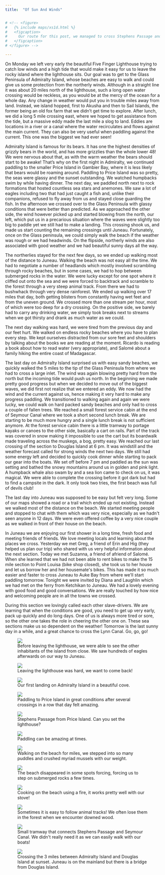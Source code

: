 ```yaml
---
title:  "Of Sun And Winds"


# <!-- <figure>
#   {% include maps/xs1d.html %}
#   <figcaption>
#     Our route for this post, we managed to cross Stephens Passage and walked north on the Seymour Canal. We finally crossed to Douglas Island and walked into Juneau.
#   </figcaption>
# </figure> -->

---
```


On Monday we left very early the beautiful Five Finger Lighthouse trying to catch low winds and a high tide that would make it easy for us to leave the rocky island where the lighthouse sits. Our goal was to get to the Glass Peninsula of Admiralty Island, whose beaches are easy to walk and could give us some protection from the northerly winds. Although in a straight line it was about 20 miles north of the lighthouse, such a long open water crossing would be reckless, as you would be at the mercy of the ocean for a whole day. Any change in weather would put you in trouble miles away from land. Instead, we island hopped, first to Akusha and then to Sail Islands, the former being an old fox farm that we didn’t get time to explore. After lunch, we did a long 5 mile crossing east, where we hoped to get assistance from the tide, but a massive eddy made the last mile a slog to land. Eddies are locations in a river or a canal where the water recirculates and flows against the main current. They can also be very useful when paddling against the current. This one was the biggest we had ever seen!

Admiralty Island is famous for its bears. It has one the highest densities of grizzly bears in the world, and has more grizzlies than the whole lower 48! We were nervous about that, as with the warm weather the bears should start to be awake! That’s why on the first night in Admiralty, we continued paddling to the smaller Price Island in Gambier Bay, where it is less likely that bears would be roaming around. Paddling to Price Island was so pretty, the seas were glassy and the sunset outstanding. We watched humpbacks swim by while having dinner. The next day, we paddled north next to rock formations that hosted countless sea stars and anemones. We saw a lot of eagles including two that had just caught a fish and, unlike their companions, refused to fly away from us and stayed close guarding the fish. In the afternoon we crossed over to the Glass Peninsula with glassy conditions that were better than predicted. As we approached the other side, the wind however picked up and started blowing from the north, our left,  which put us in a precarious situation where the waves were slightly too big to paddle yet we still had to make a landing. This crossing shook us, and made us start counting the remaining crossings until Juneau. Fortunately, once on the Glass peninsula, we could simply walk the beach if the weather was rough or we had headwinds. On the flipside, northerly winds are also associated with good weather and we had beautiful sunny days all the way.

The northerlies stayed for the next few days, so we ended up walking most of the distance to Juneau. Walking the beach was not easy all the time. We had to negotiate a number of headlands which mostly involved scrambling through rocky beaches, but in some cases, we had to hop between submerged rocks in the water. We were lucky except for one spot where it cliffed out onto the sea and we were forced to backtrack and scramble to the forest through a very steep animal track. From there we had to bushwhack through very dense rainforest. We ended up walking over 17 miles that day, both getting blisters from constantly having wet feet and from the uneven ground. We crossed more than one stream per hour, most of which were too deep for a dry crossing. On the positive side, we barely had to carry any drinking water, we simply took breaks next to streams when we got thirsty and drank as much water as we could.

The next day walking was hard, we were tired from the previous day and our feet hurt. We walked on endless rocky beaches where you have to plan every step. We kept ourselves distracted from our sore feet and shoulders by talking about the books we are reading at the moment. Ricardo is reading a book about how to read water (very appropriate), and Salomé about a family hiking the entire coast of Madagascar.

The last day on Admiralty Island surprised us with easy sandy beaches, we quickly walked the 5 miles to the tip of the Glass Peninsula from where we had to cross a large inlet. The wind was again blowing pretty hard from the north but the incoming tide would push us north. In the beginning we made pretty good progress but when we decided to move out of the biggest waves, we did first not realize that we entered an eddy. We now had the wind and the current against us, hence making it very hard to make any progress paddling. We transitioned to walking again and again we were lucky, we could walk on hard packed sandy beaches and only had to cross a couple of fallen trees. We reached a small forest service cabin at the end of Seymour Canal where we took a short second lunch break. We are starting to be much more hungry and a single lunch break is not sufficient anymore. At the forest service cabin there is a little tramway to portage kayaks or canoes to the other side, basically a cart on rails. Part of the track was covered in snow making it impossible to use the cart but its boardwalk made traveling across the muskegs, a bog, pretty easy. We reached our last crossing of the section to Douglas Island at 6 pm. It was windstill and the weather forecast called for strong winds the next two days. We still had some energy left and decided to quickly cook dinner while starting to pack our gear into the boats. We set off before 7 pm and paddled as the sun was setting and bathed the snowy mountains around us in golden and pink light. A humpback whale also swam by and a sea lion came to check on us, it was magical. We were able to complete the crossing before it got dark but had to find a campsite in the dark. It only took two tries, the first beach was full of devils club!     

The last day into Juneau was supposed to be easy but felt very long. Some of our maps showed a road or a trail which ended up not existing. Instead we walked most of the distance on the beach. We started meeting people and stopped to chat with them which was very nice, especially as we hadn't seen anyone in 12 days. We were even offered coffee by a very nice couple as we walked in front of their house on the beach.

In Juneau we are enjoying our first shower in a long time, fresh food and meeting friends of friends. We love meeting locals and learning about the places we cross. Yesterday we met Greg, a friend of Erin and Hig (they helped us plan our trip) who shared with us very helpful information about the next section. Today we met Suzanna, a friend of afriend of Salomé. When she learned that we had not been able to rent bikes to make the 15 mile section to Point Louisa (bike shop closed), she took us to her house and let us borrow her and her housemate's bikes. This has made it so much easier and faster to cross Juneau to Auke Bay from where we'll start paddling tomorrow. Tonight we were invited by Diana and Laughlin which we had met on the ferry from Ketchikan to Juneau. We had a lovely evening with good food and good conversations. We are really touched by how nice and welcoming people are in all the towns we crossed.

During this section we lovingly called each other slave-drivers. We are learning that when the conditions are good, you need to get up very early, pack up quickly and do long days. One of us is always more tired or sore, so the other one takes the role in cheering the other one on. These sea sections make us so dependent on the weather! Tomorrow is the last sunny day in a while, and a great chance to cross the Lynn Canal. Go, go, go!


<figure>
    <img src="/assets/images/04-25/eagle.jpeg">
    <figcaption>
Before leaving the lighthouse, we were able to see the other inhabitants of the island from close. We saw hundreds of eagles afterwards on our way to Juneau.
    </figcaption>
</figure>

<figure>
    <img src="/assets/images/04-25/leaving.jpeg">
    <figcaption>
Leaving the lighthouse was hard, we want to come back!
    </figcaption>
</figure>

<figure>
    <img src="/assets/images/04-25/bay.jpeg">
    <figcaption>
Our first landing on Admiralty Island in a beautiful cove.
    </figcaption>
</figure>

<figure>
    <img src="/assets/images/04-25/price.jpeg">
    <figcaption>
Paddling to Price Island in great conditions after several crossings in a row that day felt amazing.
    </figcaption>
</figure>

<figure>
    <img src="/assets/images/04-25/passage.jpeg">
    <figcaption>
Stephens Passage from Price Island. Can you set the lighthouse?
    </figcaption>
</figure>

<figure>
    <img src="/assets/images/04-25/reflection.jpeg">
    <figcaption>
Paddling can be amazing at times.
    </figcaption>
</figure>

<figure>
    <img src="/assets/images/04-25/beach.jpeg">
    <figcaption>
Walking on the beach for miles, we stepped into so many puddles and crushed myriad mussels with our weight.
    </figcaption>
</figure>

<figure>
    <img src="/assets/images/04-25/rocks.jpeg">
    <figcaption>
The beach disappeared in some spots forcing, forcing us to step on submerged rocks a few times.
    </figcaption>
</figure>

<figure>
    <img src="/assets/images/04-25/camp.jpeg">
    <figcaption>
Cooking on the beach using a fire, it works pretty well with our stove!
    </figcaption>
</figure>

<figure>
    <img src="/assets/images/04-25/track.jpeg">
    <figcaption>
Sometimes it is easy to follow animal tracks! We often lose them in the forest when we encounter downed wood.
    </figcaption>
</figure>


<figure>
    <img src="/assets/images/04-25/tramway.jpeg">
    <figcaption>
Small tramway that connects Stephens Passage and Seymour Canal. We didn't really need it as we can easily walk with our boats!
    </figcaption>
</figure>

<figure>
    <img src="/assets/images/04-25/sunset.jpeg">
    <figcaption>
Crossing the 3 miles between Admiralty Island and Douglas Island at sunset. Juneau is on the mainland but there is a bridge from Douglas Island.
    </figcaption>
</figure>


